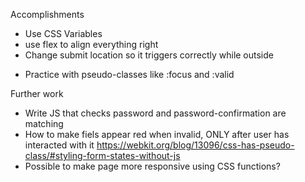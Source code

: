 Accomplishments
- Use CSS Variables
- use flex to align everything right
- Change submit location so it triggers correctly while outside <form></form>
- Practice with pseudo-classes like :focus and :valid

Further work
- Write JS that checks password and password-confirmation are matching
- How to make fiels appear red when invalid, ONLY after user has interacted with it https://webkit.org/blog/13096/css-has-pseudo-class/#styling-form-states-without-js
- Possible to make page more responsive using CSS functions?